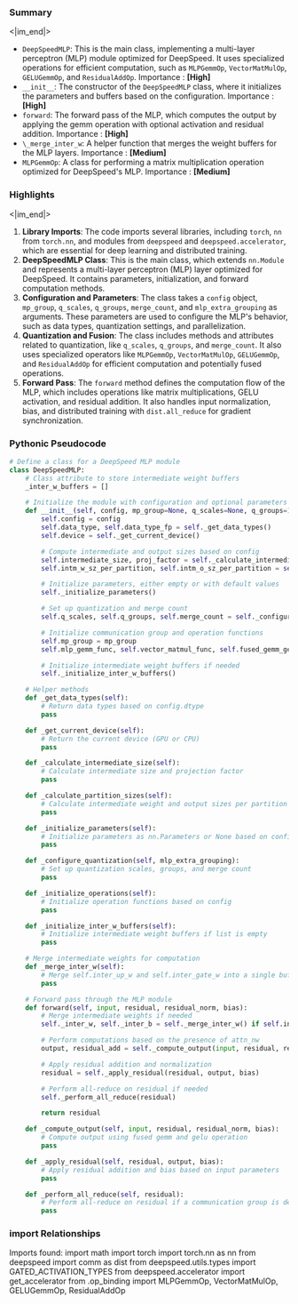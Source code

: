 

### Summary

<|im_end|>

* `DeepSpeedMLP`: This is the main class, implementing a multi-layer perceptron (MLP) module optimized for DeepSpeed. It uses specialized operations for efficient computation, such as `MLPGemmOp`, `VectorMatMulOp`, `GELUGemmOp`, and `ResidualAddOp`. Importance : **[High]**
* `__init__`: The constructor of the `DeepSpeedMLP` class, where it initializes the parameters and buffers based on the configuration. Importance : **[High]**
* `forward`: The forward pass of the MLP, which computes the output by applying the gemm operation with optional activation and residual addition. Importance : **[High]**
* `\_merge_inter_w`: A helper function that merges the weight buffers for the MLP layers. Importance : **[Medium]**
* `MLPGemmOp`: A class for performing a matrix multiplication operation optimized for DeepSpeed's MLP. Importance : **[Medium]**

### Highlights

<|im_end|>

1. **Library Imports**: The code imports several libraries, including `torch`, `nn` from `torch.nn`, and modules from `deepspeed` and `deepspeed.accelerator`, which are essential for deep learning and distributed training.
2. **DeepSpeedMLP Class**: This is the main class, which extends `nn.Module` and represents a multi-layer perceptron (MLP) layer optimized for DeepSpeed. It contains parameters, initialization, and forward computation methods.
3. **Configuration and Parameters**: The class takes a `config` object, `mp_group`, `q_scales`, `q_groups`, `merge_count`, and `mlp_extra_grouping` as arguments. These parameters are used to configure the MLP's behavior, such as data types, quantization settings, and parallelization.
4. **Quantization and Fusion**: The class includes methods and attributes related to quantization, like `q_scales`, `q_groups`, and `merge_count`. It also uses specialized operators like `MLPGemmOp`, `VectorMatMulOp`, `GELUGemmOp`, and `ResidualAddOp` for efficient computation and potentially fused operations.
5. **Forward Pass**: The `forward` method defines the computation flow of the MLP, which includes operations like matrix multiplications, GELU activation, and residual addition. It also handles input normalization, bias, and distributed training with `dist.all_reduce` for gradient synchronization.

### Pythonic Pseudocode

```python
# Define a class for a DeepSpeed MLP module
class DeepSpeedMLP:
    # Class attribute to store intermediate weight buffers
    _inter_w_buffers = []

    # Initialize the module with configuration and optional parameters
    def __init__(self, config, mp_group=None, q_scales=None, q_groups=1, merge_count=1, mlp_extra_grouping=False):
        self.config = config
        self.data_type, self.data_type_fp = self._get_data_types()
        self.device = self._get_current_device()

        # Compute intermediate and output sizes based on config
        self.intermediate_size, proj_factor = self._calculate_intermediate_size()
        self.intm_w_sz_per_partition, self.intm_o_sz_per_partition = self._calculate_partition_sizes()

        # Initialize parameters, either empty or with default values
        self._initialize_parameters()

        # Set up quantization and merge count
        self.q_scales, self.q_groups, self.merge_count = self._configure_quantization(mlp_extra_grouping)

        # Initialize communication group and operation functions
        self.mp_group = mp_group
        self.mlp_gemm_func, self.vector_matmul_func, self.fused_gemm_gelu, self.residual_add_func = self._initialize_operations()

        # Initialize intermediate weight buffers if needed
        self._initialize_inter_w_buffers()

    # Helper methods
    def _get_data_types(self):
        # Return data types based on config.dtype
        pass

    def _get_current_device(self):
        # Return the current device (GPU or CPU)
        pass

    def _calculate_intermediate_size(self):
        # Calculate intermediate size and projection factor
        pass

    def _calculate_partition_sizes(self):
        # Calculate intermediate weight and output sizes per partition
        pass

    def _initialize_parameters(self):
        # Initialize parameters as nn.Parameters or None based on config.set_empty_params
        pass

    def _configure_quantization(self, mlp_extra_grouping):
        # Set up quantization scales, groups, and merge count
        pass

    def _initialize_operations(self):
        # Initialize operation functions based on config
        pass

    def _initialize_inter_w_buffers(self):
        # Initialize intermediate weight buffers if list is empty
        pass

    # Merge intermediate weights for computation
    def _merge_inter_w(self):
        # Merge self.inter_up_w and self.inter_gate_w into a single buffer
        pass

    # Forward pass through the MLP module
    def forward(self, input, residual, residual_norm, bias):
        # Merge intermediate weights if needed
        self._inter_w, self._inter_b = self._merge_inter_w() if self.inter_w is None else (self.inter_w, self.inter_b)

        # Perform computations based on the presence of attn_nw
        output, residual_add = self._compute_output(input, residual, residual_norm, bias)

        # Apply residual addition and normalization
        residual = self._apply_residual(residual, output, bias)

        # Perform all-reduce on residual if needed
        self._perform_all_reduce(residual)

        return residual

    def _compute_output(self, input, residual, residual_norm, bias):
        # Compute output using fused gemm and gelu operation
        pass

    def _apply_residual(self, residual, output, bias):
        # Apply residual addition and bias based on input parameters
        pass

    def _perform_all_reduce(self, residual):
        # Perform all-reduce on residual if a communication group is defined
        pass
```


### import Relationships

Imports found:
import math
import torch
import torch.nn as nn
from deepspeed import comm as dist
from deepspeed.utils.types import GATED_ACTIVATION_TYPES
from deepspeed.accelerator import get_accelerator
from .op_binding import MLPGemmOp, VectorMatMulOp, GELUGemmOp, ResidualAddOp